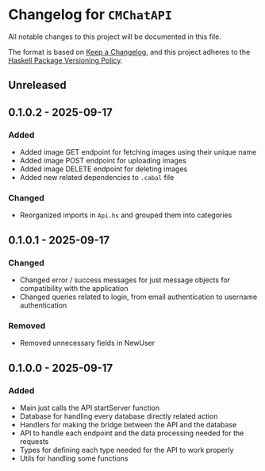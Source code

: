 # Changelog for `CMChatAPI`

All notable changes to this project will be documented in this file.

The format is based on [Keep a Changelog](https://keepachangelog.com/en/1.0.0/),
and this project adheres to the
[Haskell Package Versioning Policy](https://pvp.haskell.org/).

## Unreleased

## 0.1.0.2 - 2025-09-17

### Added

- Added image GET endpoint for fetching images using their unique name
- Added image POST endpoint for uploading images
- Added image DELETE endpoint for deleting images
- Added new related dependencies to `.cabal` file

### Changed

- Reorganized imports in `Api.hs` and grouped them into categories

## 0.1.0.1 - 2025-09-17

### Changed

- Changed error / success messages for just message objects for compatibility with the application
- Changed queries related to login, from email authentication to username authentication

### Removed

- Removed unnecessary fields in NewUser

## 0.1.0.0 - 2025-09-17

### Added

- Main just calls the API startServer function
- Database for handling every database directly related action
- Handlers for making the bridge between the API and the database
- API to handle each endpoint and the data processing needed for the requests
- Types for defining each type needed for the API to work properly
- Utils for handling some functions
